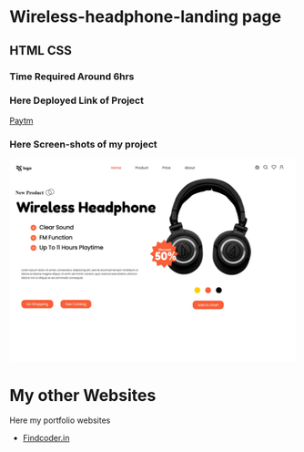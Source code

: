 # Wireless-headphone-landing page
## **HTML** **CSS**


### Time Required Around **6hrs**
 
### Here Deployed Link of Project
[Paytm]()

### Here **Screen-shots** of my project


![Screen-shots](MYscreenshot.png)



# My other Websites

Here my portfolio websites 

- [Findcoder.in](https://www.findcoder.io/u/raavan)